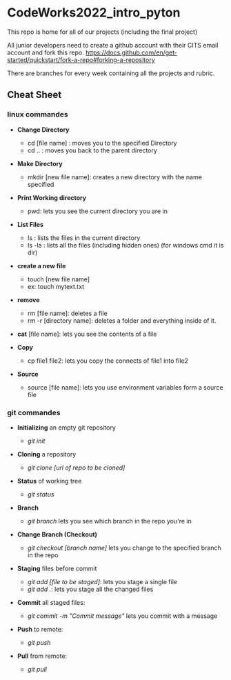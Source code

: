 # CodeWorks2022_intro_pyton
This repo is home for all of our projects (including the final project)

All junior developers need to create a github account with their CITS email account and fork this repo.
https://docs.github.com/en/get-started/quickstart/fork-a-repo#forking-a-repository

There are branches for every week containing all the projects and rubric.

## Cheat Sheet

### linux commandes

- **Change Directory**
  - cd [file name] : moves you to the specified Directory
  - cd .. : moves you back to the parent directory

- **Make Directory**
  - mkdir [new file name]: creates a new directory with the name specified

- **Print Working directory**
  - pwd: lets you see the current directory you are in

- **List Files**
  - ls : lists the files in the current directory
  - ls -la : lists all the files (including hidden ones)
  (for windows cmd it is dir)

- **create a new file**
  - touch [new file name]
  - ex: touch mytext.txt

- **remove**
  - rm [file name]: deletes a file
  - rm -r [directory name]: deletes a folder and everything inside of it.

- **cat** [file name]: lets you see the contents of a file

- **Copy**
  - cp file1 file2: lets you copy the connects of file1 into file2

- **Source**
  - source [file name]: lets you use environment variables form a source file


### git commandes

- **Initializing** an empty git repository
  - *git init*

- **Cloning** a repository
  - *git clone [url of repo to be cloned]*

- **Status** of working tree
  - *git status*

- **Branch**
  - *git branch* lets you see which branch in the repo you're in

- **Change Branch (Checkout)**
  - *git checkout [branch name]* lets you change to the specified branch in the repo

- **Staging** files before commit
  - *git add [file to be staged]*: lets you stage a single file
  - *git add .*: lets you stage all the changed files

- **Commit** all staged files:
  - *git commit -m "Commit message"* lets you commit with a message

- **Push** to remote:
  - *git push*

- **Pull** from remote:
  - *git pull*
